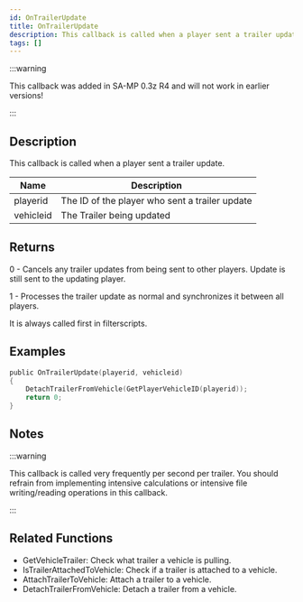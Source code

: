 ```yaml
---
id: OnTrailerUpdate
title: OnTrailerUpdate
description: This callback is called when a player sent a trailer update.
tags: []
---
```


:::warning

This callback was added in SA-MP 0.3z R4 and will not work in earlier versions!

:::

## Description

This callback is called when a player sent a trailer update.

| Name      | Description                                    |
| --------- | ---------------------------------------------- |
| playerid  | The ID of the player who sent a trailer update |
| vehicleid | The Trailer being updated                      |

## Returns

0 - Cancels any trailer updates from being sent to other players. Update is still sent to the updating player.

1 - Processes the trailer update as normal and synchronizes it between all players.

It is always called first in filterscripts.

## Examples

```c
public OnTrailerUpdate(playerid, vehicleid)
{
    DetachTrailerFromVehicle(GetPlayerVehicleID(playerid));
    return 0;
}
```

## Notes

:::warning

This callback is called very frequently per second per trailer. You should refrain from implementing intensive calculations or intensive file writing/reading operations in this callback.

:::

## Related Functions

- GetVehicleTrailer: Check what trailer a vehicle is pulling.
- IsTrailerAttachedToVehicle: Check if a trailer is attached to a vehicle.
- AttachTrailerToVehicle: Attach a trailer to a vehicle.
- DetachTrailerFromVehicle: Detach a trailer from a vehicle.
